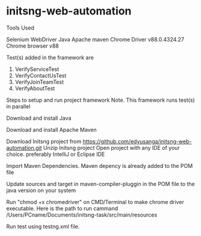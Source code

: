 # initsng-web-automation

Tools Used

Selenium WebDriver
Java
Apache maven
Chrome Driver v88.0.4324.27
Chrome browser v88

Test(s) added in the framework are

1. VerifyServiceTest
2. VerifyContactUsTest
3. VerifyJoinTeamTest
4. VerifyAboutTest


Steps to setup and run project framework Note. This framework runs test(s) in parallel

Download and install Java

Download and install Apache Maven

Download Initsng project from https://github.com/edyusanga/initsng-web-automation.git
Unzip Initsng project
Open project with any IDE of your choice. preferably IntelliJ or Eclipse IDE

Import Maven Dependencies. Maven depency is already added to the POM file

Update sources and target in maven-compiler-pluggin in the POM file to the java version on your system

Run "chmod +x chromedriver" on CMD/Terminal to make chrome driver executable. Here is the path to run cammand /Users/PCname/Documents/initsng-task/src/main/resources

Run test using testng.xml file.

